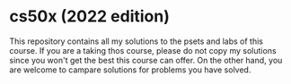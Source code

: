 # cs50x (2022 edition)
This repository contains all my solutions to the psets and labs of this course. If you are a taking thos course, please do not copy my solutions since you won't get the best this course can offer. On the other hand, you are welcome to campare solutions for problems you have solved.
